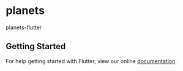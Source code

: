 # planets

planets-flutter

## Getting Started

For help getting started with Flutter, view our online
[documentation](http://flutter.io/).

